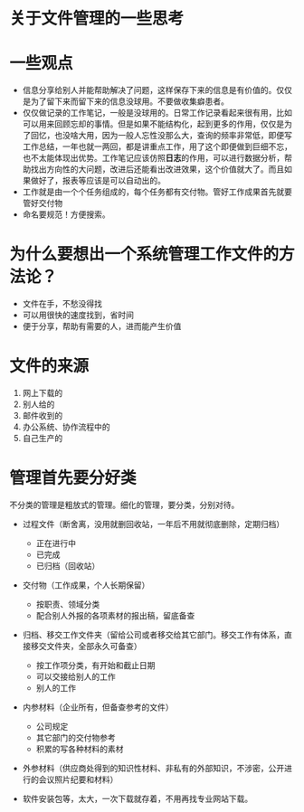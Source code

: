 # 关于文件管理的一些思考

# 一些观点
* 信息分享给别人并能帮助解决了问题，这样保存下来的信息是有价值的。仅仅是为了留下来而留下来的信息没球用。不要做收集癖患者。
* 仅仅做记录的工作笔记，一般是没球用的。日常工作记录看起来很有用，比如可以用来回顾忘却的事情。但是如果不能结构化，起到更多的作用，仅仅是为了回忆，也没啥大用，因为一般人忘性没那么大，查询的频率非常低，即便写工作总结，一年也就一两回，都是讲重点工作，用了这个即便做到巨细不忘，也不太能体现出优势。工作笔记应该仿照**日志**的作用，可以进行数据分析，帮助找出方向性的大问题，改进后还能看出改进效果，这个价值就大了。而且如果做好了，报表等应该是可以自动出的。
* 工作就是由一个个任务组成的，每个任务都有交付物。管好工作成果首先就要管好交付物
* 命名要规范！方便搜索。


# 为什么要想出一个系统管理工作文件的方法论？
* 文件在手，不愁没得找
* 可以用很快的速度找到，省时间
* 便于分享，帮助有需要的人，进而能产生价值

# 文件的来源
1. 网上下载的
2. 别人给的
3. 邮件收到的
4. 办公系统、协作流程中的
5. 自己生产的
 

# 管理首先要分好类
不分类的管理是粗放式的管理。细化的管理，要分类，分别对待。

* 过程文件（断舍离，没用就删回收站，一年后不用就彻底删除，定期归档）
    * 正在进行中
    * 已完成
    * 已归档（回收站）


* 交付物（工作成果，个人长期保留）
    * 按职责、领域分类
    * 配合别人外报的各项素材的报出稿，留底备查

* 归档、移交工作文件夹（留给公司或者移交给其它部门。移交工作有体系，直接移交文件夹，全部永久可备查）
    * 按工作项分类，有开始和截止日期
    * 可以交接给别人的工作
    * 别人的工作
    

* 内参材料（企业所有，但备查参考的文件）
    * 公司规定
    * 其它部门的交付物参考
    * 积累的写各种材料的素材
    
* 外参材料（供应商处得到的知识性材料、非私有的外部知识，不涉密，公开进行的会议照片纪要和材料）

* 软件安装包等，太大，一次下载就存着，不用再找专业网站下载。



